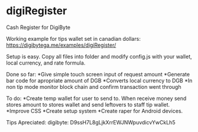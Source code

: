 # digiRegister
Cash Register for DigiByte

Working example for tips wallet set in canadian dollars:  https://digibytega.me/examples/digiRegister/

Setup is easy.  Copy all files into folder and modify config.js with your wallet, local currency, and rate formula.

Done so far:
*Give simple touch screen input of request amount
*Generate bar code for apropriate amount of DGB
*Converts local currency to DGB
*In non tip mode monitor block chain and confirm transaction went through

To do:
*Create temp wallet for user to send to.  When receive money send stores amount to stores wallet and send leftovers to staff tip wallet.
*Improve CSS
*Create setup system
*Create raper for Android devices.


Tips Apreciated:  digibyte: D9ssH7L8gLjkXrrEWJNWpuvdicvYwCkLh5
